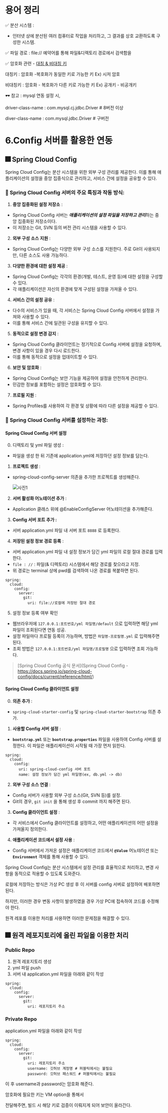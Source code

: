 # 용어 정리

✅ 분산 시스템 :

* 인터넷 상에 분산된 여러 컴퓨터로 작업을 처리하고, 그 결과를 상호 교환하도록 구성한 시스템.

✅ 파일 경로 : file:// 예약어를 통해 파일&디렉토리 경로에서 검색함을 

✅ 암호화 관련 - [대칭 &amp; 비대칭 키](https://github.com/hyensukim/PlayData_class/blob/main/class/%EC%96%B8%EC%96%B4%20%EC%84%A4%EB%AA%85/%EB%8C%80%EC%B9%AD%ED%82%A4%20%EB%B9%84%EB%8C%80%EC%B9%AD%ED%82%A4.md)

대칭키 : 암호화 -복호화가 동일한 키로 가능한 키 Ex) 시저 암호

비대칭키 : 암호화 - 복호화가 다른 키로 가능한 키 Ex) 공개키 - 비공개키

🕶️ 참고 : mysql 연동 설정 시,

driver-class-name : com.mysql.cj.jdbc.Driver # 8버전 이상

diver-class-name : com.mysql.jdbc.Driver # 구버전


# 6.Config 서버를 활용한 연동

## 🎆 Spring Cloud Config

Spring Cloud Config는 분산 시스템을 위한 외부 구성 관리를 제공한다. 이를 통해 애플리케이션의 설정을 중앙 집중식으로 관리하고, 서비스 간에 설정을 공유할 수 있다.


### 🎇 Spring Cloud Config 서버의 주요 특징과 작동 방식:

1. **중앙 집중화된 설정 저장소** :

* Spring Cloud Config 서버는 ***애플리케이션의 설정 파일을 저장하고 관리***하는 중앙 집중화된 저장소이다.
* 이 저장소는 Git, SVN 등의 버전 관리 시스템을 사용할 수 있다.

2. **외부 구성 소스 지원** :

* Spring Cloud Config는 다양한 외부 구성 소스를 지원한다. 주로 Git이 사용되지만, 다른 소스도 사용 가능하다.

3. **다양한 환경에 대한 설정 제공** :

* Spring Cloud Config는 각각의 환경(개발, 테스트, 운영 등)에 대한 설정을 구성할 수 있다.
* 각 애플리케이션은 자신의 환경에 맞게 구성된 설정을 가져올 수 있다.

4. **서비스 간의 설정 공유** :

* 다수의 서비스가 있을 때, 각 서비스는 Spring Cloud Config 서버에서 설정을 가져와 사용할 수 있다.
* 이를 통해 서비스 간에 일관된 구성을 유지할 수 있다.

5. **동적으로 설정 변경 감지** :

* Spring Cloud Config 클라이언트는 정기적으로 Config 서버에 설정을 요청하며, 변경 사항이 있을 경우 다시 로드한다.
* 이를 통해 동적으로 설정을 업데이트할 수 있다.

6. **보안 및 암호화** :

* Spring Cloud Config는 보안 기능을 제공하여 설정을 안전하게 관리한다.
* 민감한 정보를 포함하는 설정은 암호화할 수 있다.

7. **프로필 지원** :

* Spring Profiles를 사용하여 각 환경 및 상황에 따라 다른 설정을 제공할 수 있다.


### 🎇 Spring Cloud Config 서버를 설정하는 과정:

#### Spring Cloud Config 서버 설정

0. 디렉토리 및 yml 파일 생성 :

- 파일을 생성 한 뒤 기존에 application.yml에 저장하던 설정 정보를 담는다.

1. **프로젝트 생성** :

- spring-cloud-config-server 의존을 추가한 프로젝트를 생성해준다.

  ![사진1](https://github.com/hyensukim/PlayData_class/blob/main/images/9%EC%9D%BC%EC%B0%A8/config%20%EC%84%9C%EB%B2%84%20%EC%84%A4%EC%A0%95%201.png?raw=true)

2. **서버 활성화 어노테이션 추가** :

- Application 클래스 위에 @EnableConfigServer 어노테이션을 추가해준다.

3. **Config 서버 포트 추가 :**

- 서버 application.yml 파일 내 서버 포트 `8888` 로 등록한다.

4. **저장된 설정 정보 경로 등록** :

- 서버 application.yml 파일 내 설정 정보가 담긴 yml 파일의 로컬 절대 경로를 입력한다.
- `file : //` : 파일(& 디렉토리) 시스템에서 해당 경로를 찾으라고 지정.
- 위 경로는 terminal 상에 pwd를 검색하여 나온 경로를 복붙하면 된다.

```
spring:
  cloud:
    config:
      server:
        git:
          uri: file://로컬에 저장된 절대 경로
```

5. 설정 정보 등록 여부 확인

- 웹브라우저에 `127.0.0.1:포트번호/yml 파일명/default` 으로 입력하면 해당 yml 파일이 조회된다면 연동 성공.
- 설정 파일마다 프로필 등록이 가능하며, 방법은 `파일명-프로필명.yml` 로 입력해주면 된다.
- 조회 방법은 `127.0.0.1:포트번호/yml 파일명/프로필명` 으로 입력하면 조회 가능하다.

> [Spring Cloud Config 공식 문서](Spring Cloud Config - https://docs.spring.io/spring-cloud-config/docs/current/reference/html/)

#### Spring Cloud Config 클라이언트 설정

0. **의존 추가** :

* `spring-cloud-starter-config` 및 `spring-cloud-starter-bootstrap` 의존 추가.

1. **사용할 Config 서버 설정** :

* **`bootstrap.yml`** 또는 **`bootstrap.properties`** 파일을 사용하여 Config 서버를 설정한다. 이 파일은 애플리케이션이 시작될 때 가장 먼저 읽힌다.

```
spring:
  cloud:
    config:
      uri: spring-cloud-config 서버 포트
      name: 설정 정보가 담긴 yml 파일명(ex, db.yml -> db)
```

2. **외부 구성 소스 연결** :

* Config 서버가 사용할 외부 구성 소스(Git, SVN 등)를 설정.
* Git의 경우, `git init` 을 통해 생성 후 commit 까지 해주면 된다.

3. **Config 클라이언트 설정** :

* 각 서비스에서 Config 클라이언트를 설정하고, 어떤 애플리케이션의 어떤 설정을 가져올지 정의한다.

4. **애플리케이션 코드에서 설정 사용** :

* Config 서버에서 가져온 설정은 애플리케이션 코드에서 **`@Value`** 어노테이션 또는 **`Environment`** 객체를 통해 사용할 수 있다.

Spring Cloud Config는 분산 시스템에서 설정 관리를 효율적으로 처리하고, 변경 사항을 동적으로 적용할 수 있도록 도와준다.

로컬에 저장하는 방식은 가상 PC 생성 후 이 서버를 config 서버로 설정하여 배포하면 된다.

하지만, 이러한 경우 변동 사항이 발생하였을 경우 가상 PC에 접속하여 코드를 수정해야 한다.

원격 레포를 이용한 처리를 사용하면 이러한 문제점을 해결할 수 있다.


## 🎆 원격 레포지토리에 올린 파일을 이용한 처리

### Public Repo

1. 원격 레포지토리 생성
2. yml 파일 push
3. 서버 내 application.yml 파일을 아래와 같이 작성

```
spring:
  cloud:
    config:
      server:
        git:
          uri: 레포지토리 주소
```


### Private Repo

application.yml 파일을 아래와 같이 작성

```
spring:
  cloud:
    config:
      server:
        git:
          uri: 레포지토리 주소
          username: 깃허브 계정명 # 퍼블릭에서는 불필요
          password: 깃허브 패스워드 # 퍼블릭에서는 불필요
```

이 후 username과 password는 암호화 해준다.

암호화에 필요한 키는 VM option을 통해서

전달해주면, 빌드 시 해당 키로 검증이 이뤄지게 되어 보안이 올라간다.
